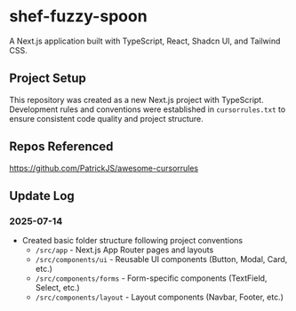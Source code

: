# shef-fuzzy-spoon

A Next.js application built with TypeScript, React, Shadcn UI, and Tailwind CSS.

## Project Setup

This repository was created as a new Next.js project with TypeScript. Development rules and conventions were established in `cursorrules.txt` to ensure consistent code quality and project structure.

## Repos Referenced
https://github.com/PatrickJS/awesome-cursorrules

## Update Log

### 2025-07-14
- Created basic folder structure following project conventions
  - `/src/app` - Next.js App Router pages and layouts
  - `/src/components/ui` - Reusable UI components (Button, Modal, Card, etc.)
  - `/src/components/forms` - Form-specific components (TextField, Select, etc.)
  - `/src/components/layout` - Layout components (Navbar, Footer, etc.)

